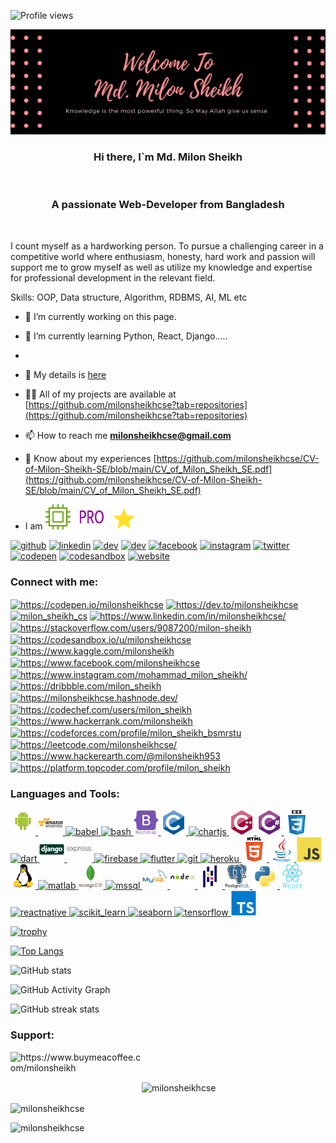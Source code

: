 ![Profile views](https://gpvc.arturio.dev/milonsheikhcse)

<p align="center">
  <img 
    src="milon.png"
  >  
  <h3 align="center">Hi there, I`m Md. Milon Sheikh</h3>  <br>
<h3 align="center">A passionate Web-Developer from Bangladesh</h3>  <br>
</p>

I count myself as a hardworking person. To pursue a challenging career in a competitive world
where enthusiasm, honesty, hard work and passion will support me to grow myself as well as
utilize my knowledge and expertise for professional development in the relevant field.

Skills: OOP, Data structure, Algorithm, RDBMS, AI, ML etc 

- 🔭 I’m currently working on this page. 
- 🌱 I’m currently learning Python, React, Django..... 
- 
- 🔭 My details is [here](https://milonsheikhcse.github.io/cv_project/index.html)


- 👨‍💻 All of my projects are available at [https://github.com/milonsheikhcse?tab=repositories](https://github.com/milonsheikhcse?tab=repositories)

- 📫 How to reach me **milonsheikhcse@gmail.com**

- 📄 Know about my experiences [https://github.com/milonsheikhcse/CV-of-Milon-Sheikh-SE/blob/main/CV_of_Milon_Sheikh_SE.pdf](https://github.com/milonsheikhcse/CV-of-Milon-Sheikh-SE/blob/main/CV_of_Milon_Sheikh_SE.pdf)
- I am <a href='https://docs.github.com/en/developers'><img src='https://raw.githubusercontent.com/acervenky/animated-github-badges/master/assets/devbadge.gif' width='40' height='40'></a> <a href='https://github.com/pricing'><img src='https://raw.githubusercontent.com/acervenky/animated-github-badges/master/assets/pro.gif' width='40' height='40'></a> <a href='https://stars.github.com/'><img src='https://raw.githubusercontent.com/acervenky/animated-github-badges/master/assets/starbadge.gif' width='35' height='35'></a> 




[<img src='https://cdn.jsdelivr.net/npm/simple-icons@3.0.1/icons/github.svg' alt='github' height='40'>](https://github.com/milonsheikhcse) [<img src='https://cdn.jsdelivr.net/npm/simple-icons@3.0.1/icons/linkedin.svg' alt='linkedin' height='40'>](https://www.linkedin.com/in/milonsheikhcse//)  [<img src='https://cdn.jsdelivr.net/npm/simple-icons@3.0.1/icons/dev-dot-to.svg' alt='dev' height='40'>](https://dev.to/https://dev.to/milonsheikhcse)  [<img src='https://cdn.jsdelivr.net/npm/simple-icons@3.0.1/icons/hashnode.svg' alt='dev' height='40'>](https://milonsheikhcse.hashnode.dev/)   [<img src='https://cdn.jsdelivr.net/npm/simple-icons@3.0.1/icons/facebook.svg' alt='facebook' height='40'>](https://www.facebook.com/milonsheikhcse)  [<img src='https://cdn.jsdelivr.net/npm/simple-icons@3.0.1/icons/instagram.svg' alt='instagram' height='40'>](https://www.instagram.com/mohammad_milon_sheikh//)  [<img src='https://cdn.jsdelivr.net/npm/simple-icons@3.0.1/icons/twitter.svg' alt='twitter' height='40'>](https://twitter.com/milon_sheikh_cs)  [<img src='https://cdn.jsdelivr.net/npm/simple-icons@3.0.1/icons/codepen.svg' alt='codepen' height='40'>](https://codepen.io/milonsheikhcse)  [<img src='https://cdn.jsdelivr.net/npm/simple-icons@3.0.1/icons/codesandbox.svg' alt='codesandbox' height='40'>](https://codesandbox.io/u/milonsheikhcse)  [<img src='https://cdn.jsdelivr.net/npm/simple-icons@3.0.1/icons/icloud.svg' alt='website' height='40'>](https://milonsheikhcse.github.io/cv_project/index.html)  
  
  
<h3 align="left">Connect with me:</h3>
<p align="left">
<a href="https://codepen.io/https://codepen.io/milonsheikhcse" target="blank"><img align="center" src="https://raw.githubusercontent.com/rahuldkjain/github-profile-readme-generator/master/src/images/icons/Social/codepen.svg" alt="https://codepen.io/milonsheikhcse" height="30" width="40" /></a>
<a href="https://dev.to/https://dev.to/milonsheikhcse" target="blank"><img align="center" src="https://raw.githubusercontent.com/rahuldkjain/github-profile-readme-generator/master/src/images/icons/Social/devto.svg" alt="https://dev.to/milonsheikhcse" height="30" width="40" /></a>
<a href="https://twitter.com/milon_sheikh_cs" target="blank"><img align="center" src="https://raw.githubusercontent.com/rahuldkjain/github-profile-readme-generator/master/src/images/icons/Social/twitter.svg" alt="milon_sheikh_cs" height="30" width="40" /></a>
<a href="https://linkedin.com/in/https://www.linkedin.com/in/milonsheikhcse/" target="blank"><img align="center" src="https://raw.githubusercontent.com/rahuldkjain/github-profile-readme-generator/master/src/images/icons/Social/linked-in-alt.svg" alt="https://www.linkedin.com/in/milonsheikhcse/" height="30" width="40" /></a>
<a href="https://stackoverflow.com/users/https://stackoverflow.com/users/9087200/milon-sheikh" target="blank"><img align="center" src="https://raw.githubusercontent.com/rahuldkjain/github-profile-readme-generator/master/src/images/icons/Social/stack-overflow.svg" alt="https://stackoverflow.com/users/9087200/milon-sheikh" height="30" width="40" /></a>
<a href="https://codesandbox.com/https://codesandbox.io/u/milonsheikhcse" target="blank"><img align="center" src="https://raw.githubusercontent.com/rahuldkjain/github-profile-readme-generator/master/src/images/icons/Social/codesandbox.svg" alt="https://codesandbox.io/u/milonsheikhcse" height="30" width="40" /></a>
<a href="https://kaggle.com/https://www.kaggle.com/milonsheikh" target="blank"><img align="center" src="https://raw.githubusercontent.com/rahuldkjain/github-profile-readme-generator/master/src/images/icons/Social/kaggle.svg" alt="https://www.kaggle.com/milonsheikh" height="30" width="40" /></a>
<a href="https://fb.com/https://www.facebook.com/milonsheikhcse" target="blank"><img align="center" src="https://raw.githubusercontent.com/rahuldkjain/github-profile-readme-generator/master/src/images/icons/Social/facebook.svg" alt="https://www.facebook.com/milonsheikhcse" height="30" width="40" /></a>
<a href="https://instagram.com/https://www.instagram.com/mohammad_milon_sheikh/" target="blank"><img align="center" src="https://raw.githubusercontent.com/rahuldkjain/github-profile-readme-generator/master/src/images/icons/Social/instagram.svg" alt="https://www.instagram.com/mohammad_milon_sheikh/" height="30" width="40" /></a>
<a href="https://dribbble.com/https://dribbble.com/milon_sheikh" target="blank"><img align="center" src="https://raw.githubusercontent.com/rahuldkjain/github-profile-readme-generator/master/src/images/icons/Social/dribbble.svg" alt="https://dribbble.com/milon_sheikh" height="30" width="40" /></a>
<a href="https://hashnode.com/https://milonsheikhcse.hashnode.dev/" target="blank"><img align="center" src="https://raw.githubusercontent.com/rahuldkjain/github-profile-readme-generator/master/src/images/icons/Social/hashnode.svg" alt="https://milonsheikhcse.hashnode.dev/" height="30" width="40" /></a>
<a href="https://www.codechef.com/users/https://codechef.com/users/milon_sheikh" target="blank"><img align="center" src="https://cdn.jsdelivr.net/npm/simple-icons@3.1.0/icons/codechef.svg" alt="https://codechef.com/users/milon_sheikh" height="30" width="40" /></a>
<a href="https://www.hackerrank.com/https://www.hackerrank.com/milonsheikh" target="blank"><img align="center" src="https://raw.githubusercontent.com/rahuldkjain/github-profile-readme-generator/master/src/images/icons/Social/hackerrank.svg" alt="https://www.hackerrank.com/milonsheikh" height="30" width="40" /></a>
<a href="https://codeforces.com/profile/https://codeforces.com/profile/milon_sheikh_bsmrstu" target="blank"><img align="center" src="https://raw.githubusercontent.com/rahuldkjain/github-profile-readme-generator/master/src/images/icons/Social/codeforces.svg" alt="https://codeforces.com/profile/milon_sheikh_bsmrstu" height="30" width="40" /></a>
<a href="https://www.leetcode.com/https://leetcode.com/milonsheikhcse/" target="blank"><img align="center" src="https://raw.githubusercontent.com/rahuldkjain/github-profile-readme-generator/master/src/images/icons/Social/leet-code.svg" alt="https://leetcode.com/milonsheikhcse/" height="30" width="40" /></a>
<a href="https://www.hackerearth.com/https://www.hackerearth.com/@milonsheikh953" target="blank"><img align="center" src="https://raw.githubusercontent.com/rahuldkjain/github-profile-readme-generator/master/src/images/icons/Social/hackerearth.svg" alt="https://www.hackerearth.com/@milonsheikh953" height="30" width="40" /></a>
<a href="https://www.topcoder.com/members/https://platform.topcoder.com/profile/milon_sheikh" target="blank"><img align="center" src="https://raw.githubusercontent.com/rahuldkjain/github-profile-readme-generator/master/src/images/icons/Social/topcoder.svg" alt="https://platform.topcoder.com/profile/milon_sheikh" height="30" width="40" /></a>
</p>

<h3 align="left">Languages and Tools:</h3>
<p align="left"> <a href="https://developer.android.com" target="_blank" rel="noreferrer"> <img src="https://raw.githubusercontent.com/devicons/devicon/master/icons/android/android-original-wordmark.svg" alt="android" width="40" height="40"/> </a> <a href="https://aws.amazon.com" target="_blank" rel="noreferrer"> <img src="https://raw.githubusercontent.com/devicons/devicon/master/icons/amazonwebservices/amazonwebservices-original-wordmark.svg" alt="aws" width="40" height="40"/> </a> <a href="https://babeljs.io/" target="_blank" rel="noreferrer"> <img src="https://www.vectorlogo.zone/logos/babeljs/babeljs-icon.svg" alt="babel" width="40" height="40"/> </a> <a href="https://www.gnu.org/software/bash/" target="_blank" rel="noreferrer"> <img src="https://www.vectorlogo.zone/logos/gnu_bash/gnu_bash-icon.svg" alt="bash" width="40" height="40"/> </a> <a href="https://getbootstrap.com" target="_blank" rel="noreferrer"> <img src="https://raw.githubusercontent.com/devicons/devicon/master/icons/bootstrap/bootstrap-plain-wordmark.svg" alt="bootstrap" width="40" height="40"/> </a> <a href="https://www.cprogramming.com/" target="_blank" rel="noreferrer"> <img src="https://raw.githubusercontent.com/devicons/devicon/master/icons/c/c-original.svg" alt="c" width="40" height="40"/> </a> <a href="https://www.chartjs.org" target="_blank" rel="noreferrer"> <img src="https://www.chartjs.org/media/logo-title.svg" alt="chartjs" width="40" height="40"/> </a> <a href="https://www.w3schools.com/cpp/" target="_blank" rel="noreferrer"> <img src="https://raw.githubusercontent.com/devicons/devicon/master/icons/cplusplus/cplusplus-original.svg" alt="cplusplus" width="40" height="40"/> </a> <a href="https://www.w3schools.com/cs/" target="_blank" rel="noreferrer"> <img src="https://raw.githubusercontent.com/devicons/devicon/master/icons/csharp/csharp-original.svg" alt="csharp" width="40" height="40"/> </a> <a href="https://www.w3schools.com/css/" target="_blank" rel="noreferrer"> <img src="https://raw.githubusercontent.com/devicons/devicon/master/icons/css3/css3-original-wordmark.svg" alt="css3" width="40" height="40"/> </a> <a href="https://dart.dev" target="_blank" rel="noreferrer"> <img src="https://www.vectorlogo.zone/logos/dartlang/dartlang-icon.svg" alt="dart" width="40" height="40"/> </a> <a href="https://www.djangoproject.com/" target="_blank" rel="noreferrer"> <img src="https://raw.githubusercontent.com/devicons/devicon/master/icons/django/django-original.svg" alt="django" width="40" height="40"/> </a> <a href="https://expressjs.com" target="_blank" rel="noreferrer"> <img src="https://raw.githubusercontent.com/devicons/devicon/master/icons/express/express-original-wordmark.svg" alt="express" width="40" height="40"/> </a> <a href="https://firebase.google.com/" target="_blank" rel="noreferrer"> <img src="https://www.vectorlogo.zone/logos/firebase/firebase-icon.svg" alt="firebase" width="40" height="40"/> </a> <a href="https://flutter.dev" target="_blank" rel="noreferrer"> <img src="https://www.vectorlogo.zone/logos/flutterio/flutterio-icon.svg" alt="flutter" width="40" height="40"/> </a> <a href="https://git-scm.com/" target="_blank" rel="noreferrer"> <img src="https://www.vectorlogo.zone/logos/git-scm/git-scm-icon.svg" alt="git" width="40" height="40"/> </a> <a href="https://heroku.com" target="_blank" rel="noreferrer"> <img src="https://www.vectorlogo.zone/logos/heroku/heroku-icon.svg" alt="heroku" width="40" height="40"/> </a> <a href="https://www.w3.org/html/" target="_blank" rel="noreferrer"> <img src="https://raw.githubusercontent.com/devicons/devicon/master/icons/html5/html5-original-wordmark.svg" alt="html5" width="40" height="40"/> </a> <a href="https://www.java.com" target="_blank" rel="noreferrer"> <img src="https://raw.githubusercontent.com/devicons/devicon/master/icons/java/java-original.svg" alt="java" width="40" height="40"/> </a> <a href="https://developer.mozilla.org/en-US/docs/Web/JavaScript" target="_blank" rel="noreferrer"> <img src="https://raw.githubusercontent.com/devicons/devicon/master/icons/javascript/javascript-original.svg" alt="javascript" width="40" height="40"/> </a> <a href="https://www.linux.org/" target="_blank" rel="noreferrer"> <img src="https://raw.githubusercontent.com/devicons/devicon/master/icons/linux/linux-original.svg" alt="linux" width="40" height="40"/> </a> <a href="https://www.mathworks.com/" target="_blank" rel="noreferrer"> <img src="https://upload.wikimedia.org/wikipedia/commons/2/21/Matlab_Logo.png" alt="matlab" width="40" height="40"/> </a> <a href="https://www.mongodb.com/" target="_blank" rel="noreferrer"> <img src="https://raw.githubusercontent.com/devicons/devicon/master/icons/mongodb/mongodb-original-wordmark.svg" alt="mongodb" width="40" height="40"/> </a> <a href="https://www.microsoft.com/en-us/sql-server" target="_blank" rel="noreferrer"> <img src="https://www.svgrepo.com/show/303229/microsoft-sql-server-logo.svg" alt="mssql" width="40" height="40"/> </a> <a href="https://www.mysql.com/" target="_blank" rel="noreferrer"> <img src="https://raw.githubusercontent.com/devicons/devicon/master/icons/mysql/mysql-original-wordmark.svg" alt="mysql" width="40" height="40"/> </a> <a href="https://nodejs.org" target="_blank" rel="noreferrer"> <img src="https://raw.githubusercontent.com/devicons/devicon/master/icons/nodejs/nodejs-original-wordmark.svg" alt="nodejs" width="40" height="40"/> </a> <a href="https://pandas.pydata.org/" target="_blank" rel="noreferrer"> <img src="https://raw.githubusercontent.com/devicons/devicon/2ae2a900d2f041da66e950e4d48052658d850630/icons/pandas/pandas-original.svg" alt="pandas" width="40" height="40"/> </a> <a href="https://www.postgresql.org" target="_blank" rel="noreferrer"> <img src="https://raw.githubusercontent.com/devicons/devicon/master/icons/postgresql/postgresql-original-wordmark.svg" alt="postgresql" width="40" height="40"/> </a> <a href="https://www.python.org" target="_blank" rel="noreferrer"> <img src="https://raw.githubusercontent.com/devicons/devicon/master/icons/python/python-original.svg" alt="python" width="40" height="40"/> </a> <a href="https://reactjs.org/" target="_blank" rel="noreferrer"> <img src="https://raw.githubusercontent.com/devicons/devicon/master/icons/react/react-original-wordmark.svg" alt="react" width="40" height="40"/> </a> <a href="https://reactnative.dev/" target="_blank" rel="noreferrer"> <img src="https://reactnative.dev/img/header_logo.svg" alt="reactnative" width="40" height="40"/> </a> <a href="https://scikit-learn.org/" target="_blank" rel="noreferrer"> <img src="https://upload.wikimedia.org/wikipedia/commons/0/05/Scikit_learn_logo_small.svg" alt="scikit_learn" width="40" height="40"/> </a> <a href="https://seaborn.pydata.org/" target="_blank" rel="noreferrer"> <img src="https://seaborn.pydata.org/_images/logo-mark-lightbg.svg" alt="seaborn" width="40" height="40"/> </a> <a href="https://www.tensorflow.org" target="_blank" rel="noreferrer"> <img src="https://www.vectorlogo.zone/logos/tensorflow/tensorflow-icon.svg" alt="tensorflow" width="40" height="40"/> </a> <a href="https://www.typescriptlang.org/" target="_blank" rel="noreferrer"> <img src="https://raw.githubusercontent.com/devicons/devicon/master/icons/typescript/typescript-original.svg" alt="typescript" width="40" height="40"/> </a> </p>



[![trophy](https://github-profile-trophy.vercel.app/?username=milonsheikhcse)](https://github.com/ryo-ma/github-profile-trophy)

[![Top Langs](https://github-readme-stats.vercel.app/api/top-langs/?username=milonsheikhcse)](https://github.com/anuraghazra/github-readme-stats)

![GitHub stats](https://github-readme-stats.vercel.app/api?username=milonsheikhcse&show_icons=true&count_private=true)  

![GitHub Activity Graph](https://activity-graph.herokuapp.com/graph?username=milonsheikhcse)  

![GitHub streak stats](https://github-readme-streak-stats.herokuapp.com/?user=milonsheikhcse)  








<h3 align="left">Support:</h3>
<p><a href="https://www.buymeacoffee.com/https://www.buymeacoffee.com/milonsheikh"> <img align="left" src="https://cdn.buymeacoffee.com/buttons/v2/default-yellow.png" height="50" width="210" alt="https://www.buymeacoffee.com/milonsheikh" /></a></p><br><br>

<p><img align="center" src="https://github-readme-stats.vercel.app/api/top-langs?username=milonsheikhcse&show_icons=true&locale=en&layout=compact" alt="milonsheikhcse" /></p>

<p><img align="center" src="https://github-readme-streak-stats.herokuapp.com/?user=milonsheikhcse&" alt="milonsheikhcse" /></p>  

<p align="left"> <img src="https://komarev.com/ghpvc/?username=milonsheikhcse&label=Profile%20views&color=0e75b6&style=flat" alt="milonsheikhcse" /> </p>

